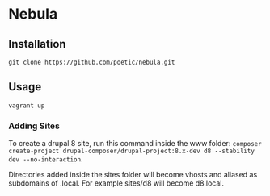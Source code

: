 # Nebula

## Installation
`git clone https://github.com/poetic/nebula.git`

## Usage
`vagrant up`

### Adding Sites
To create a drupal 8 site, run this command inside the www folder:
`composer create-project drupal-composer/drupal-project:8.x-dev d8
--stability dev --no-interaction`.

Directories added inside the sites folder will become vhosts and aliased as
subdomains of .local. For example sites/d8 will become d8.local.
